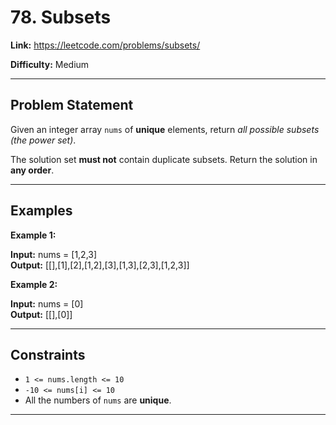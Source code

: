 # 78. Subsets

**Link:** https://leetcode.com/problems/subsets/

**Difficulty:** Medium

---

## Problem Statement

Given an integer array `nums` of **unique** elements, return _all possible subsets (the power set)_.

The solution set **must not** contain duplicate subsets. Return the solution in **any order**.

---

## Examples

**Example 1:**

**Input:** nums = [1,2,3] \
**Output:** [[],[1],[2],[1,2],[3],[1,3],[2,3],[1,2,3]]

**Example 2:**

**Input:** nums = [0] \
**Output:** [[],[0]]

---

## Constraints

- `1 <= nums.length <= 10`
- `-10 <= nums[i] <= 10`
- All the numbers of `nums` are **unique**.

---